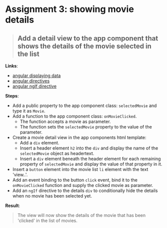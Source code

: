 Assignment 3: showing movie details 
==============================================

> ## Add a detail view to the app component that shows the details of the movie selected in the list 

**Links**:
- [angular displaying data](https://angular.io/docs/ts/latest/guide/displaying-data.html)
- [angular directives](https://angular-2-training-book.rangle.io/handout/directives/)
- [angular ngIf directive](https://angular-2-training-book.rangle.io/handout/directives/ng_if_directive.html)

**Steps**:
- Add a public property to the app component class: `selectedMovie` and type it as `Movie`.
- Add a function to the app component class: `onMovieClicked`.
    - The function accepts a movie as parameter.
    - The function sets the `selectedMovie` property to the value of the parameter.
- Create a movie detail view in the app components html template:
    - Add a `div` element.
    - Insert a header element `h2` into the `div` and display the name of the `selectedMovie` object as headertext.
    - Insert a `div` element beneath the header element for each remaining property of `selectedMovie` and display the value of that property in it.
- Insert a `button` element into the movie list `li` element with the text 'view..'.
- Add an event binding to the button `click` event, bind it to the `onMovieClicked` function and supply the clicked movie as parameter.
- Add an `ngIf` directive to the details `div` to conditionally hide the details when no movie has been selected yet.

**Result**:
> The view will now show the details of the movie that has been 'clicked' in the list of movies.